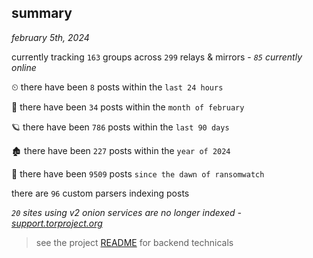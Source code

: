 
## summary
_february 5th, 2024_

currently tracking `163` groups across `299` relays & mirrors - _`85` currently online_

⏲ there have been `8` posts within the `last 24 hours`

🦈 there have been `34` posts within the `month of february`

🪐 there have been `786` posts within the `last 90 days`

🏚 there have been `227` posts within the `year of 2024`

🦕 there have been `9509` posts `since the dawn of ransomwatch`

there are `96` custom parsers indexing posts

_`20` sites using v2 onion services are no longer indexed - [support.torproject.org](https://support.torproject.org/onionservices/v2-deprecation/)_

> see the project [README](https://github.com/joshhighet/ransomwatch#ransomwatch--) for backend technicals
